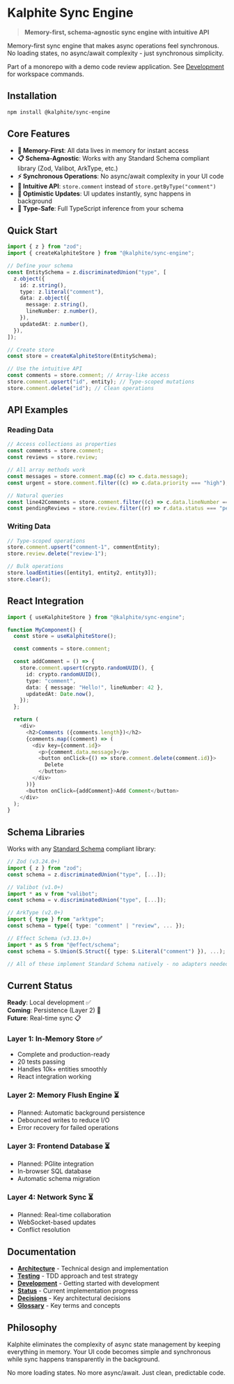 # Kalphite Sync Engine

> **Memory-first, schema-agnostic sync engine with intuitive API**

Memory-first sync engine that makes async operations feel synchronous. No loading states, no async/await complexity - just synchronous simplicity.

Part of a monorepo with a demo code review application. See [Development](./docs/setup.md) for workspace commands.

## Installation

```bash
npm install @kalphite/sync-engine
```

## Core Features

- **🚀 Memory-First**: All data lives in memory for instant access
- **📋 Schema-Agnostic**: Works with any Standard Schema compliant library (Zod, Valibot, ArkType, etc.)
- **⚡ Synchronous Operations**: No async/await complexity in your UI code
- **🎨 Intuitive API**: `store.comment` instead of `store.getByType("comment")`
- **🔄 Optimistic Updates**: UI updates instantly, sync happens in background
- **🎯 Type-Safe**: Full TypeScript inference from your schema

## Quick Start

```typescript
import { z } from "zod";
import { createKalphiteStore } from "@kalphite/sync-engine";

// Define your schema
const EntitySchema = z.discriminatedUnion("type", [
  z.object({
    id: z.string(),
    type: z.literal("comment"),
    data: z.object({
      message: z.string(),
      lineNumber: z.number(),
    }),
    updatedAt: z.number(),
  }),
]);

// Create store
const store = createKalphiteStore(EntitySchema);

// Use the intuitive API
const comments = store.comment; // Array-like access
store.comment.upsert("id", entity); // Type-scoped mutations
store.comment.delete("id"); // Clean operations
```

## API Examples

### Reading Data

```typescript
// Access collections as properties
const comments = store.comment;
const reviews = store.review;

// All array methods work
const messages = store.comment.map((c) => c.data.message);
const urgent = store.comment.filter((c) => c.data.priority === "high");

// Natural queries
const line42Comments = store.comment.filter((c) => c.data.lineNumber === 42);
const pendingReviews = store.review.filter((r) => r.data.status === "pending");
```

### Writing Data

```typescript
// Type-scoped operations
store.comment.upsert("comment-1", commentEntity);
store.review.delete("review-1");

// Bulk operations
store.loadEntities([entity1, entity2, entity3]);
store.clear();
```

## React Integration

```typescript
import { useKalphiteStore } from "@kalphite/sync-engine";

function MyComponent() {
  const store = useKalphiteStore();

  const comments = store.comment;

  const addComment = () => {
    store.comment.upsert(crypto.randomUUID(), {
      id: crypto.randomUUID(),
      type: "comment",
      data: { message: "Hello!", lineNumber: 42 },
      updatedAt: Date.now(),
    });
  };

  return (
    <div>
      <h2>Comments ({comments.length})</h2>
      {comments.map((comment) => (
        <div key={comment.id}>
          <p>{comment.data.message}</p>
          <button onClick={() => store.comment.delete(comment.id)}>
            Delete
          </button>
        </div>
      ))}
      <button onClick={addComment}>Add Comment</button>
    </div>
  );
}
```

## Schema Libraries

Works with any [Standard Schema](https://standardschema.dev/) compliant library:

```typescript
// Zod (v3.24.0+)
import { z } from "zod";
const schema = z.discriminatedUnion("type", [...]);

// Valibot (v1.0+)
import * as v from "valibot";
const schema = v.discriminatedUnion("type", [...]);

// ArkType (v2.0+)
import { type } from "arktype";
const schema = type({ type: "comment" | "review", ... });

// Effect Schema (v3.13.0+)
import * as S from "@effect/schema";
const schema = S.Union(S.Struct({ type: S.Literal("comment") }), ...);

// All of these implement Standard Schema natively - no adapters needed!
```

## Current Status

**Ready**: Local development ✅  
**Coming**: Persistence (Layer 2) 🚧  
**Future**: Real-time sync 📋

### Layer 1: In-Memory Store ✅

- Complete and production-ready
- 20 tests passing
- Handles 10k+ entities smoothly
- React integration working

### Layer 2: Memory Flush Engine ⏳

- Planned: Automatic background persistence
- Debounced writes to reduce I/O
- Error recovery for failed operations

### Layer 3: Frontend Database ⏳

- Planned: PGlite integration
- In-browser SQL database
- Automatic schema migration

### Layer 4: Network Sync ⏳

- Planned: Real-time collaboration
- WebSocket-based updates
- Conflict resolution

## Documentation

- **[Architecture](./docs/architecture.md)** - Technical design and implementation
- **[Testing](./docs/testing.md)** - TDD approach and test strategy
- **[Development](./docs/setup.md)** - Getting started with development
- **[Status](./docs/status.md)** - Current implementation progress
- **[Decisions](./docs/decisions.md)** - Key architectural decisions
- **[Glossary](./docs/glossary.md)** - Key terms and concepts

## Philosophy

Kalphite eliminates the complexity of async state management by keeping everything in memory. Your UI code becomes simple and synchronous while sync happens transparently in the background.

No more loading states. No more async/await. Just clean, predictable code.
